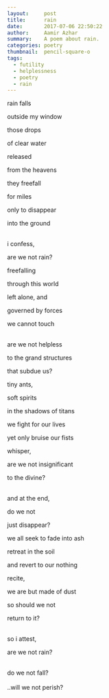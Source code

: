 ```yaml
---
layout:     post
title:      rain
date:       2017-07-06 22:50:22
author:     Aamir Azhar
summary:    A poem about rain.
categories: poetry
thumbnail:  pencil-square-o
tags:
  - futility
  - helplessness
  - poetry
  - rain
---
```

rain falls

outside my window

those drops

of clear water

released

from the heavens

they freefall

for miles

only to disappear

into the ground

<br>
i confess,

are we not rain?

freefalling

through this world

left alone, and

governed by forces

we cannot touch

<br>
are we not helpless

to the grand structures

that subdue us?

tiny ants,

soft spirits

in the shadows of titans

we fight for our lives

yet only bruise our fists

whisper,

are we not insignificant

to the divine?

<br>
and at the end,

do we not

just disappear?

we all seek to fade into ash

retreat in the soil

and revert to our nothing

recite,

we are but made of dust

so should we not

return to it?

<br>
so i attest,

are we not rain?

<br>
do we not fall?

<br>
<br>
..will we not perish?
